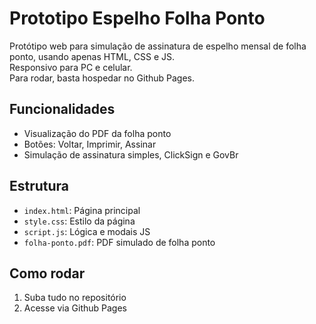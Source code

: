 # Prototipo Espelho Folha Ponto

Protótipo web para simulação de assinatura de espelho mensal de folha ponto, usando apenas HTML, CSS e JS.  
Responsivo para PC e celular.  
Para rodar, basta hospedar no Github Pages.

## Funcionalidades

- Visualização do PDF da folha ponto
- Botões: Voltar, Imprimir, Assinar
- Simulação de assinatura simples, ClickSign e GovBr

## Estrutura

- `index.html`: Página principal
- `style.css`: Estilo da página
- `script.js`: Lógica e modais JS
- `folha-ponto.pdf`: PDF simulado de folha ponto

## Como rodar

1. Suba tudo no repositório
2. Acesse via Github Pages
